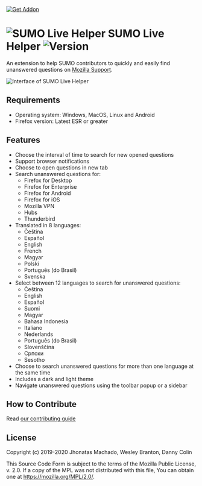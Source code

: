 [ ![Get Addon][amo-button] ][amo-website]

# ![SUMO Live Helper](src/res/logo/sumo32.png) SUMO Live Helper ![Version][version]

An extension to help SUMO contributors to quickly and easily find unanswered
questions on [Mozilla Support](https://support.mozilla.org).

![Interface of SUMO Live Helper](screenshot.png)

## Requirements

* Operating system: Windows, MacOS, Linux and Android
* Firefox version: Latest ESR or greater

## Features

* Choose the interval of time to search for new opened questions
* Support browser notifications
* Choose to open questions in new tab
* Search unanswered questions for:
  * Firefox for Desktop
  * Firefox for Enterprise
  * Firefox for Android
  * Firefox for iOS
  * Mozilla VPN
  * Hubs
  * Thunderbird
* Translated in 8 languages:
  * Čeština
  * Español
  * English
  * French
  * Magyar
  * Polski
  * Português (do Brasil)
  * Svenska
* Select between 12 languages to search for unanswered questions:
  * Čeština
  * English
  * Español
  * Suomi
  * Magyar
  * Bahasa Indonesia
  * Italiano
  * Nederlands
  * Português (do Brasil)
  * Slovenščina
  * Српски
  * Sesotho
* Choose to search unanswered questions for more than one language at the same time
* Includes a dark and light theme
* Navigate unanswered questions using the toolbar popup or a sidebar

## How to Contribute

Read [our contributing guide](.github/CONTRIBUTING.md)

## License

Copyright (c) 2019-2020 Jhonatas Machado, Wesley Branton, Danny Colin

This Source Code Form is subject to the terms of the Mozilla Public
License, v. 2.0. If a copy of the MPL was not distributed with this
file, You can obtain one at https://mozilla.org/MPL/2.0/.

<!-- link references -->
[amo-button]: https://addons.cdn.mozilla.net/static/img/addons-buttons/AMO-button_2.png
[amo-website]: https://addons.mozilla.org/en-US/firefox/addon/sumo-live-helper-/
[version]: https://img.shields.io/github/v/tag/mozillabrasil/sumo_live_helper?label=Version&sort=semver&style=flat-square
